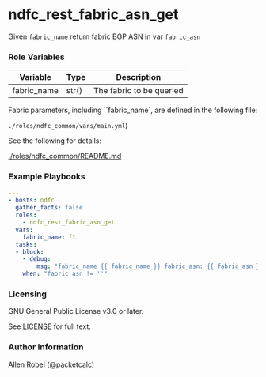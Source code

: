 # ndfc_rest_fabric_asn_get

Given ``fabric_name`` return fabric BGP ASN in var ``fabric_asn``

### Role Variables

Variable        | Type  | Description
----------------|-------|----------------------------------------
fabric_name     | str() | The fabric to be queried

Fabric parameters, including ``fabric_name`, are defined in the following file:

``./roles/ndfc_common/vars/main.yml``)

See the following for details:

[./roles/ndfc_common/README.md](https://github.com/allenrobel/ndfc-roles/tree/master/roles/ndfc_common/README.md)

### Example Playbooks

```yaml
---
- hosts: ndfc
  gather_facts: false
  roles:
    - ndfc_rest_fabric_asn_get
  vars:
    fabric_name: f1
  tasks:
  - block:
    - debug:
        msg: "fabric_name {{ fabric_name }} fabric_asn: {{ fabric_asn }}"
    when: "fabric_asn != ''"
```

### Licensing

GNU General Public License v3.0 or later.

See [LICENSE](https://www.gnu.org/licenses/gpl-3.0.txt) for full text.

### Author Information

Allen Robel (@packetcalc)
